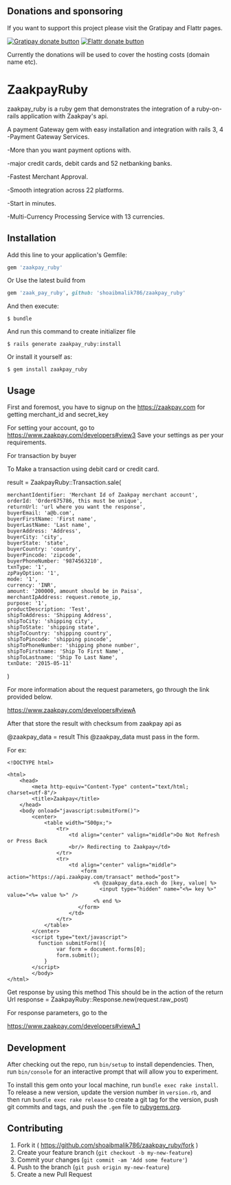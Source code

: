 ## Donations and sponsoring

If you want to support this project please visit the Gratipay and Flattr pages.

[![Gratipay donate button](https://img.shields.io/gratipay/shoaibmalik786.svg)](https://gratipay.com/shoaibmalik786 "Donate weekly to this project using Gratipay")
[![Flattr donate button](https://raw.github.com/balupton/flattr-buttons/master/badge-89x18.gif)](https://flattr.com/submit/auto?user_id=shoaibmalik786&url=https%3A%2F%2Fgithub.com%2Fshoaibmalik786%2Fzaakpay_ruby "Donate monthly to this project using Flattr")


Currently the donations will be used to cover the hosting costs (domain name etc).

# ZaakpayRuby
zaakpay_ruby is a ruby gem that demonstrates the integration of a ruby-on-rails application with Zaakpay's api.

A payment Gateway gem with easy installation and integration with rails 3, 4
-Payment Gateway Services.

-More than you want payment options with.

-major credit cards, debit cards and 52 netbanking banks.

-Fastest Merchant Approval.

-Smooth integration across 22 platforms.

-Start in minutes.

-Multi-Currency Processing Service with 13 currencies.


## Installation

Add this line to your application's Gemfile:

```ruby
gem 'zaakpay_ruby'
```
Or Use the latest build from

```ruby
gem 'zaak_pay_ruby', github: 'shoaibmalik786/zaakpay_ruby'
```

And then execute:

    $ bundle

And run this command to create initializer file

    $ rails generate zaakpay_ruby:install

Or install it yourself as:

    $ gem install zaakpay_ruby

## Usage
First and foremost, you have to signup on the https://zaakpay.com for getting merchant_id and secret_key

For setting your account, go to https://www.zaakpay.com/developers#view3
Save your settings as per your requirements.

For transaction by buyer

To Make a transaction using debit card or credit card.

  result = ZaakpayRuby::Transaction.sale(

    merchantIdentifier: 'Merchant Id of Zaakpay merchant account',
    orderId: 'Order675786, this must be unique',
    returnUrl: 'url where you want the response',
    buyerEmail: 'a@b.com',
    buyerFirstName: 'First name',
    buyerLastName: 'Last name',
    buyerAddress: 'Address',
    buyerCity: 'city',
    buyerState: 'state',
    buyerCountry: 'country',
    buyerPincode: 'zipcode',
    buyerPhoneNumber: '9874563210',
    txnType: '1',
    zpPayOption: '1',
    mode: '1',
    currency: 'INR',
    amount: '200000, amount should be in Paisa',
    merchantIpAddress: request.remote_ip,
    purpose: '1',
    productDescription: 'Test',
    shipToAddress: 'Shipping Address',
    shipToCity: 'shipping city',
    shipToState: 'shipping state',
    shipToCountry: 'shipping country',
    shipToPincode: 'shipping pincode',
    shipToPhoneNumber: 'shipping phone number',
    shipToFirstname: 'Ship To First Name',
    shipToLastname: 'Ship To Last Name',
    txnDate: '2015-05-11'
  )

For more information about the request parameters, go through the link provided below.

  https://www.zaakpay.com/developers#viewA

After that store the result with checksum from zaakpay api as

  @zaakpay_data = result
This @zaakpay_data must pass in the form.

For ex:

    <!DOCTYPE html>

    <html>
        <head>
            <meta http-equiv="Content-Type" content="text/html; charset=utf-8"/>
            <title>Zaakpay</title>
        </head>
        <body onload="javascript:submitForm()">
	        <center>
		        <table width="500px;">
		    	    <tr>
		    		    <td align="center" valign="middle">Do Not Refresh or Press Back
		    		    <br/> Redirecting to Zaakpay</td>
		    	    </tr>
		    	    <tr>
		    		    <td align="center" valign="middle">
		    			    <form action="https://api.zaakpay.com/transact" method="post">
		                        <% @zaakpay_data.each do |key, value| %>
		                          <input type="hidden" name="<%= key %>" value="<%= value %>" />
		                        <% end %>
		    			   </form>
		    		    </td>
			        </tr>
		        </table>
	        </center>
	        <script type="text/javascript">
	          function submitForm(){
	        		var form = document.forms[0];
	        		form.submit();
	        	}
	        </script>
    		</body>
    </html>



Get response by using this method
This should be in the action of the return Url
  response = ZaakpayRuby::Response.new(request.raw_post)

For response parameters, go to the

  https://www.zaakpay.com/developers#viewA_1


## Development

After checking out the repo, run `bin/setup` to install dependencies. Then, run `bin/console` for an interactive prompt that will allow you to experiment.

To install this gem onto your local machine, run `bundle exec rake install`. To release a new version, update the version number in `version.rb`, and then run `bundle exec rake release` to create a git tag for the version, push git commits and tags, and push the `.gem` file to [rubygems.org](https://rubygems.org).

## Contributing

1. Fork it ( https://github.com/shoaibmalik786/zaakpay_ruby/fork )
2. Create your feature branch (`git checkout -b my-new-feature`)
3. Commit your changes (`git commit -am 'Add some feature'`)
4. Push to the branch (`git push origin my-new-feature`)
5. Create a new Pull Request
